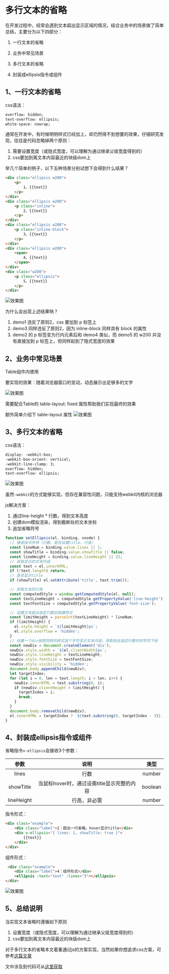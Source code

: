 # 多行文本的省略
在开发过程中，经常会遇到文本超出显示区域的情况，结合业务中的场景做了简单总结，主要分为以下四部分：
1. 一行文本的省略
2. 业务中常见场景

3. 多行文本的省略
4. 封装成ellipsis指令或组件
## 1、一行文本的省略

css语法：
```css
overflow: hidden;
text-overflow: ellipsis;
white-space: nowrap;
```

通常在开发中，有时候明明样式已经加上，却仍然得不到想要的效果，仔细研究发现，往往是代码忽略掉两个原则：
1. 需要设置宽度（或隐式宽度，可以理解为通过继承父级宽度得到的）
2. css要加到离文本内容最近的块级dom上

举几个简单的例子，以下五种场景分别试想下会得到什么结果？
```html
<div class="ellipsis w200">
    <p>
        1、{{text}}
    </p>
</div>
<div class="ellipsis w200">
    <p class="inline">
        2、{{text}}
    </p>
</div>
<div class="ellipsis w200">
    <p class="inline-block">
        3、{{text}}
    </p>
</div>
<div class="ellipsis w200">
    <span>
        4、{{text}}
    </span>
</div>
<div class="w200">
    <p class="ellipsis">
        5、{{text}}
    </p>
</div>
```
![效果图](//img10.360buyimg.com/img/jfs/t1/169917/11/25205/948079/619f002cE63ede877/952f1601e8d4213e.jpg)

为什么会出现上述结果呐？
1. demo1 违反了原则2，css 要加到 p 标签上
2. demo3 同样违反了原则2，因为 inline-block 同样具有 block 的属性
3. demo2 的 p 标签变为行内元素后和 demo4 类似，而 demo5 的 w200 并没有直接加到 p 标签上，但同样起到了隐式宽度的效果

## 2、业务中常见场景
Table组件内使用

要实现的效果：随着浏览器窗口的变动，动态展示出足够多的文字

![效果图](//img10.360buyimg.com/img/jfs/t1/170194/14/26389/504298/619f086fE9df44175/ea5e646c7e77b6fc.gif)

需要配合Table的 table-layout: fixed 属性帮助我们实现最终的效果

额外简单介绍下 table-layout 属性
![效果图](//img10.360buyimg.com/img/jfs/t1/212214/14/5640/483993/619f0cb7Ed788b7ea/f1f8026906b56e6d.jpg)

## 3、多行文本的省略

css语法：
```css
display: -webkit-box;
-webkit-box-orient: vertical;
-webkit-line-clamp: 3;
overflow: hidden;
text-overflow: ellipsis;
```
![效果图](//img10.360buyimg.com/img/jfs/t1/197832/20/18452/405474/619f0e89E31ac34bb/47de10dd32c60307.gif)

虽然`-webkit`的方式能够实现，但存在兼容性问题，只能支持webkit内核的浏览器

js解决方案：
1. 通过line-height * 行数，得到文本高度
2. 创建dom模拟渲染，得到截断处的文本坐标
3. 追加省略符号

```js
function setEllipsis(el, binding, vnode) {
  // 接收指令传参（行数、是否设置title，行高）
  const lineNum = binding.value.lines || 1;
  const showTitle = binding.value.showTitle || false;
  const lineHeight = binding.value.lineHeight || 22;
  // 获取显示的文本内容
  const text = el.innerHTML;
  if (!text.length) return;
  // 是否显示title
  if (showTitle) el.setAttribute('title', text.trim());

  // 获取文本的行高
  const computedStyle = window.getComputedStyle(el, null);
  const textLineHeight = computedStyle.getPropertyValue('line-height') || lineHeight;
  const textFontSize = computedStyle.getPropertyValue('font-size');

  // 设置文本超出指定行数后隐藏样式
  const limitHeight = parseInt(textLineHeight) * lineNum;
  if (limitHeight) {
    el.style.height = `${limitHeight}px`;
    el.style.overflow = 'hidden';
  }
  // 创建一个div按照同样的样式逐个字符显示文本内容，获取到达指定行数时的字符下标
  const newDiv = document.createElement('div');
  newDiv.style.width = `${el.clientWidth}px`;
  newDiv.style.lineHeight = textLineHeight;
  newDiv.style.fontSize = textFontSize;
  newDiv.style.visibility = 'hidden';
  document.body.appendChild(newDiv);
  let targetIndex;
  for (let i = 0, len = text.length; i < len; i++) {
    newDiv.innerHTML = text.substring(0, i);
    if (newDiv.clientHeight > limitHeight) {
      targetIndex = i;
      break;
    }
  }
  document.body.removeChild(newDiv);
  el.innerHTML = targetIndex ? `${text.substring(0, targetIndex - 3)}...` : text;
}
```
## 4、封装成ellipsis指令或组件

省略指令`v-ellipsis`会接收3个参数：

| 参数      | 说明            | 类型
|:--------:| :-------------:|:-------------:|
| lines     | 行数 | number
|showTitle | 当鼠标hover时，通过设斋title显示完整的内容 | boolean
|lineHeight | 行高，非必需 | number

指令形式：

```html
<div class="example">
    <div class="label">2：超出一行省略，hover显示title</div>
    <div v-ellipsis="{ lines: 1, showTitle: true }">
        {{text}}
    </div>
</div>
```

组件形式：

```html
 <div class="example">
    <div class="label">4：组件形式</div>
    <ellipsis :text="text" :lines="3"></ellipsis>
</div>
```

![效果图](//img10.360buyimg.com/img/jfs/t1/214830/20/5653/1291615/619f26d8E2f41dae2/c2526f50ab9a047e.gif)

## 5、总结说明
当实现文本省略时遵循如下原则
1. 设置宽度（或隐式宽度，可以理解为通过继承父级宽度得到的）
2. css要加到离文本内容最近的块级dom上

对于多行文本的省略本文着重通过js的方案实现，当然如果你想追求css方案，可参考[这篇文章](https://juejin.cn/post/7022876094608982030)

文中涉及到代码可从[这里获取](https://github.com/ddztomcat/ellipsis)
